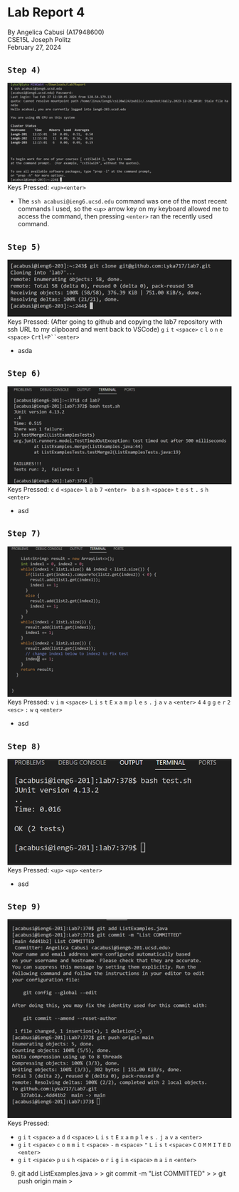 # Lab Report 4
By Angelica Cabusi (A17948600)\
CSE15L Joseph Politz\
February 27, 2024
## `Step 4)`
![Image](L4_1.png)
Keys Pressed: `<up><enter>`
  - The `ssh acabusi@ieng6.ucsd.edu` command was one of the most recent commands I used, so the `<up>` arrow key on my keyboard allowed me to access the command, then pressing `<enter>` ran the recently used command.
## `Step 5)`
![Image](L4_2.png)
Keys Pressed: (After going to github and copying the lab7 repository with ssh URL to my clipboard and went back to VSCode) `g` `i` `t` `<space>` `c` `l` `o` `n` `e` `<space>` `Crtl+P``<enter>`
  - asda

## `Step 6)`
![Image](L4_3.png)
Keys Pressed: `c` `d` `<space>` `l` `a` `b` `7` `<enter> ` `b` `a` `s` `h` `<space>` `t` `e` `s` `t` `.` `s` `h` `<enter>`
  - asd
## `Step 7)`
![Image](L4_4.png)
Keys Pressed: `v` `i` `m` `<space>` `L` `i` `s` `t` `E` `x` `a` `m` `p` `l` `e` `s` `.` `j` `a` `v` `a` `<enter>`  `4` `4` `g` `g` `e` `r` `2` `<esc>` `:` `w` `q` `<enter>`
  - asd

## `Step 8)`
![Image](L4_5.png)
Keys Pressed: `<up>` `<up>` `<enter>`
  - asd
## `Step 9)`
![Image](L4_6.png)
Keys Pressed: 
* `g` `i` `t` `<space>` `a` `d` `d`  `<space>` `L` `i` `s` `t` `E` `x` `a` `m` `p` `l` `e` `s` `.` `j` `a`  `v` `a` `<enter>`
* `g` `i` `t` `<space>` `c` `o` `m` `m` `i` `t` `<space>` `-` `m` `<space>` `"` `L` `i` `s` `t` `<space>` `C` `O` `M` `M`  `I` `T` `E` `D` `<enter>`
* `g` `i` `t` `<space>` `p` `u` `s` `h` `<space>` `o` `r` `i` `g` `i` `n` `<space>` `m` `a` `i` `n` `<enter>` 
9) git add ListExamples.java ><enter> > git commit -m "List COMMITTED" > <enter> > git push origin main > <enter>
